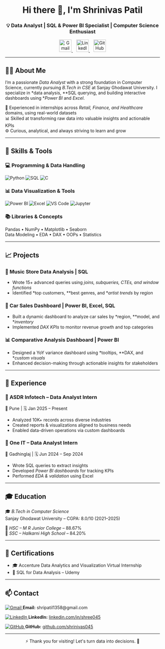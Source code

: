 <h1 align="center">Hi there 👋, I'm Shrinivas Patil</h1>
<h3 align="center">💡 Data Analyst | SQL & Power BI Specialist | Computer Science Enthusiast</h3>

<p align="center">
  <a href="mailto:shripatil1358@gmail.com" target="_blank">
    <img height="40" src="https://img.icons8.com/color/48/gmail-new.png" alt="Gmail"/>
  </a>
  &nbsp;&nbsp;
  <a href="https://www.linkedin.com/in/shree045" target="_blank">
    <img height="40" src="https://img.icons8.com/color/48/linkedin.png" alt="LinkedIn"/>
  </a>
  &nbsp;&nbsp;
  <a href="https://github.com/shrinivas045" target="_blank">
    <img height="40" src="https://img.icons8.com/material-outlined/48/github.png" alt="GitHub"/>
  </a>
</p>

---

## 👨‍💻 About Me

I’m a passionate *Data Analyst* with a strong foundation in Computer Science, currently pursuing *B.Tech in CSE* at Sanjay Ghodawat University. I specialize in *data analysis, **SQL querying, and building interactive dashboards using **Power BI* and *Excel*.

💼 Experienced in internships across *Retail, Finance, and Healthcare* domains, using real-world datasets  
📊 Skilled at transforming raw data into valuable insights and actionable KPIs  
⚙ Curious, analytical, and always striving to learn and grow

---

## 🧰 Skills & Tools

### 💻 Programming & Data Handling  
![Python](https://img.shields.io/badge/Python-3670A0?style=for-the-badge&logo=python&logoColor=white)
![SQL](https://img.shields.io/badge/SQL-003B57?style=for-the-badge&logo=postgresql&logoColor=white)
![C](https://img.shields.io/badge/C-00599C?style=for-the-badge&logo=c&logoColor=white)

### 📊 Data Visualization & Tools  
![Power BI](https://img.shields.io/badge/PowerBI-F2C811?style=for-the-badge&logo=powerbi&logoColor=black)
![Excel](https://img.shields.io/badge/Excel-217346?style=for-the-badge&logo=microsoft-excel&logoColor=white)
![VS Code](https://img.shields.io/badge/VSCode-007ACC?style=for-the-badge&logo=visual-studio-code&logoColor=white)
![Jupyter](https://img.shields.io/badge/Jupyter-F37626?style=for-the-badge&logo=jupyter&logoColor=white)

### 📚 Libraries & Concepts  
Pandas • NumPy • Matplotlib • Seaborn  
Data Modeling • EDA • DAX • OOPs • Statistics

---

## 📈 Projects

### 🎵 Music Store Data Analysis | SQL  
- Wrote 15+ advanced queries using *joins, subqueries, CTEs, and window functions*  
- Identified *top customers, **best genres, and **artist trends* by region  

### 🚗 Car Sales Dashboard | Power BI, Excel, SQL  
- Built a dynamic dashboard to analyze car sales by *region, **model, and **inventory*  
- Implemented *DAX KPIs* to monitor revenue growth and top categories  

### 📊 Comparative Analysis Dashboard | Power BI  
- Designed a YoY variance dashboard using *tooltips, **DAX, and **custom visuals*  
- Enhanced decision-making through actionable insights for stakeholders  

---

## 💼 Experience

### 🏢 ASDR Infotech – Data Analyst Intern  
📍 Pune | 🗓 Jan 2025 – Present  
- Analyzed 10K+ records across diverse industries  
- Created reports & visualizations aligned to business needs  
- Enabled data-driven operations via custom dashboards

### 🏢 One IT – Data Analyst Intern  
📍 Gadhinglaj | 🗓 Jun 2024 – Sep 2024  
- Wrote SQL queries to extract insights  
- Developed *Power BI dashboards* for tracking KPIs  
- Performed *EDA & validation* using Excel  

---

## 🎓 Education

🎓 *B.Tech in Computer Science*  
Sanjay Ghodawat University – CGPA: 8.0/10 (2021–2025)  

🏫 *HSC – M R Junior College* – 88.67%  
🏫 *SSC – Halkarni High School* – 84.20%  

---

## 🏅 Certifications

- 🎓 Accenture Data Analytics and Visualization Virtual Internship  
- 🧠 SQL for Data Analysis – Udemy

---

## 📫 Contact

<p align="left">
  <a href="mailto:shripatil1358@gmail.com" target="_blank">
    <img src="https://img.icons8.com/color/30/gmail-new.png" alt="Gmail"/>
  </a>
  <strong>Email:</strong> shripatil1358@gmail.com
</p>

<p align="left">
  <a href="https://www.linkedin.com/in/shree045" target="_blank">
    <img src="https://img.icons8.com/color/30/linkedin.png" alt="LinkedIn"/>
  </a>
  <strong>LinkedIn:</strong> <a href="https://www.linkedin.com/in/shree045">linkedin.com/in/shree045</a>
</p>

<p align="left">
  <a href="https://github.com/shrinivas045" target="_blank">
    <img src="https://img.icons8.com/material-outlined/30/github.png" alt="GitHub"/>
  </a>
  <strong>GitHub:</strong> <a href="https://github.com/shrinivas045">github.com/shrinivas045</a>
</p>

---

<p align="center">⚡ Thank you for visiting! Let's turn data into decisions. 🚀</p>
